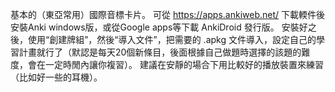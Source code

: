 ﻿基本的（東亞常用）國際音標卡片。
可從 https://apps.ankiweb.net/ 下載輭件後安裝Anki windows版，或從Google apps等下載 AnkiDroid 發行版。
安裝好之後，使用“創建牌組”，然後“導入文件”，把需要的 .apkg 文件導入，設定自己的學習計畫就行了（默認是每天20個新條目，後面根據自己做題時選擇的該題的難度，會在一定時閒內讓你複習）。
建議在安靜的場合下用比較好的播放裝置來練習（比如好一些的耳機）。
